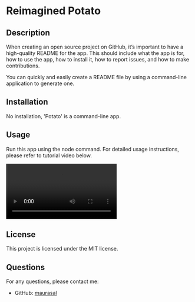 
# Reimagined Potato

## Description
When creating an open source project on GitHub, it’s important to have a high-quality README for the app. This should include what the app is for, how to use the app, how to install it, how to report issues, and how to make contributions.

You can quickly and easily create a README file by using a command-line application to generate one. 

## Installation
No installation, 'Potato' is a command-line app.

## Usage
Run this app using the node command. For detailed usage instructions, please refer to tutorial video below.

<video src="Reimagined-potato-walkthrough.mp4" controls title="Title"></video>

## License
This project is licensed under the MIT license.

## Questions
For any questions, please contact me:
- GitHub: [maurasal](https://github.com/maurasal)
